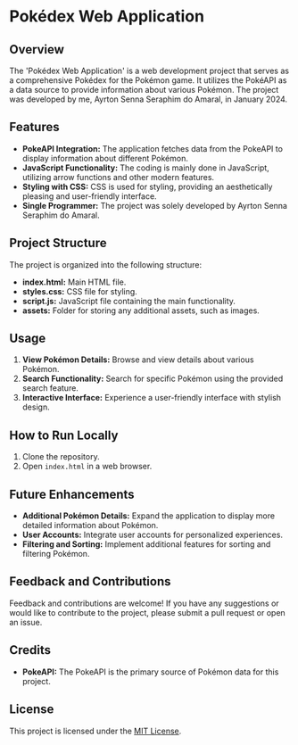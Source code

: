 # Pokédex Web Application

## Overview

The 'Pokédex Web Application' is a web development project that serves as a comprehensive Pokédex for the Pokémon game. It utilizes the PokéAPI as a data source to provide information about various Pokémon. The project was developed by me, Ayrton Senna Seraphim do Amaral, in January 2024.

## Features

- **PokeAPI Integration:** The application fetches data from the PokeAPI to display information about different Pokémon.
- **JavaScript Functionality:** The coding is mainly done in JavaScript, utilizing arrow functions and other modern features.
- **Styling with CSS:** CSS is used for styling, providing an aesthetically pleasing and user-friendly interface.
- **Single Programmer:** The project was solely developed by Ayrton Senna Seraphim do Amaral.

## Project Structure

The project is organized into the following structure:

- **index.html:** Main HTML file.
- **styles.css:** CSS file for styling.
- **script.js:** JavaScript file containing the main functionality.
- **assets:** Folder for storing any additional assets, such as images.

## Usage

1. **View Pokémon Details:** Browse and view details about various Pokémon.
2. **Search Functionality:** Search for specific Pokémon using the provided search feature.
3. **Interactive Interface:** Experience a user-friendly interface with stylish design.

## How to Run Locally

1. Clone the repository.
2. Open `index.html` in a web browser.

## Future Enhancements

- **Additional Pokémon Details:** Expand the application to display more detailed information about Pokémon.
- **User Accounts:** Integrate user accounts for personalized experiences.
- **Filtering and Sorting:** Implement additional features for sorting and filtering Pokémon.

## Feedback and Contributions

Feedback and contributions are welcome! If you have any suggestions or would like to contribute to the project, please submit a pull request or open an issue.

## Credits

- **PokeAPI:** The PokeAPI is the primary source of Pokémon data for this project.

## License

This project is licensed under the [MIT License](LICENSE).

